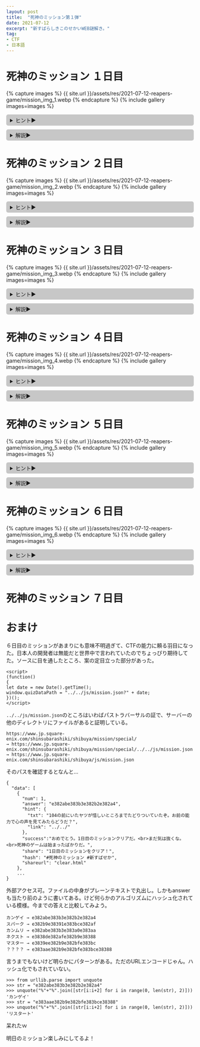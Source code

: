 ```yaml
---
layout: post
title:  "死神のミッション第１弾"
date: 2021-07-12
excerpt: "新すばらしきこのせかいWEB謎解き。"
tag:
- CTF
- 日本語
---
```


# 死神のミッション １日目

{% capture images %}
    {{ site.url }}/assets/res/2021-07-12-reapers-game/mission_img_1.webp
{% endcapture %}
{% include gallery images=images %}

<details><summary>ヒント▶</summary>
    {% capture images %}
        {{ site.url }}/assets/res/2021-07-12-reapers-game/hint_1.jpg
    {% endcapture %}
    {% include gallery images=images %}
</details>

<details><summary>解説▶</summary>
    {% capture images %}
        {{ site.url }}/assets/res/2021-07-12-reapers-game/hint_1_5.jpg
    {% endcapture %}
    {% include gallery images=images %}

    {% capture images %}
        {{ site.url }}/assets/res/2021-07-12-reapers-game/answer_1.jpg
    {% endcapture %}
    {% include gallery images=images %}

    答えは「カンゲイ」（ショック→カンゲイ）。
</details>

# 死神のミッション ２日目

{% capture images %}
    {{ site.url }}/assets/res/2021-07-12-reapers-game/mission_img_2.webp
{% endcapture %}
{% include gallery images=images %}

<details><summary>ヒント▶</summary>
    {% capture images %}
        {{ site.url }}/assets/res/2021-07-12-reapers-game/hint_2.jpg
    {% endcapture %}
    {% include gallery images=images %}
</details>

<details><summary>解説▶</summary>
    {% capture images %}
        {{ site.url }}/assets/res/2021-07-12-reapers-game/hint_2_5.jpg
    {% endcapture %}
    {% include gallery images=images %}

    {% capture images %}
        {{ site.url }}/assets/res/2021-07-12-reapers-game/answer_2.jpg
    {% endcapture %}
    {% include gallery images=images %}

    答えは「スパーク」。
</details>

# 死神のミッション ３日目

{% capture images %}
    {{ site.url }}/assets/res/2021-07-12-reapers-game/mission_img_3.webp
{% endcapture %}
{% include gallery images=images %}

<details><summary>ヒント▶</summary>
    {% capture images %}
        {{ site.url }}/assets/res/2021-07-12-reapers-game/hint_3.jpg
    {% endcapture %}
    {% include gallery images=images %}
</details>

<details><summary>解説▶</summary>
    {% capture images %}
        {{ site.url }}/assets/res/2021-07-12-reapers-game/hint_3_5.jpg
    {% endcapture %}
    {% include gallery images=images %}

    {% capture images %}
        {{ site.url }}/assets/res/2021-07-12-reapers-game/answer_3.jpg
    {% endcapture %}
    {% include gallery images=images %}

    答えは「カンムリ」。
</details>

# 死神のミッション ４日目

{% capture images %}
    {{ site.url }}/assets/res/2021-07-12-reapers-game/mission_img_4.webp
{% endcapture %}
{% include gallery images=images %}

<details><summary>ヒント▶</summary>
    {% capture images %}
        {{ site.url }}/assets/res/2021-07-12-reapers-game/hint_4.jpg
    {% endcapture %}
    {% include gallery images=images %}
</details>

<details><summary>解説▶</summary>
    {% capture images %}
        {{ site.url }}/assets/res/2021-07-12-reapers-game/hint_4_5.jpg
    {% endcapture %}
    {% include gallery images=images %}

    {% capture images %}
        {{ site.url }}/assets/res/2021-07-12-reapers-game/answer_4.jpg
    {% endcapture %}
    {% include gallery images=images %}

    答えは「ネクスト」（NEXT→ネクスト）。
</details>

# 死神のミッション ５日目

{% capture images %}
    {{ site.url }}/assets/res/2021-07-12-reapers-game/mission_img_5.webp
{% endcapture %}
{% include gallery images=images %}

<details><summary>ヒント▶</summary>
    {% capture images %}
        {{ site.url }}/assets/res/2021-07-12-reapers-game/hint_5.jpg
    {% endcapture %}
    {% include gallery images=images %}
</details>

<details><summary>解説▶</summary>
    {% capture images %}
        {{ site.url }}/assets/res/2021-07-12-reapers-game/answer_5.jpg
    {% endcapture %}
    {% include gallery images=images %}

    答えは「マスター」。
</details>

# 死神のミッション ６日目

{% capture images %}
    {{ site.url }}/assets/res/2021-07-12-reapers-game/mission_img_6.webp
{% endcapture %}
{% include gallery images=images %}

<details><summary>ヒント▶</summary>
    {% capture images %}
        {{ site.url }}/assets/res/2021-07-12-reapers-game/hint_6.jpg
    {% endcapture %}
    {% include gallery images=images %}
</details>

<details><summary>解説▶</summary>
    答えは「リスタート」。理由はわからん。<a href="{{ site.url }}/reapers-game/#おまけ"><b>おまけ</b></a>をチェックして。
</details>

# 死神のミッション ７日目

<style>
    details
    {
        background-color: #c7c7c7;
        padding: 5px 10px 5px 10px;
        margin: 10px 0px 10px 0px;
        border-radius: 5px;
    }

    summary:hover
    {
        color: #b35959;
    }
</style>

# おまけ

６日目のミッションがあまりにも意味不明過ぎて、CTFの能力に頼る羽目になった。日本人の開発者は無能だと世界中で言われていたのでちょっぴり期待してた。ソースに目を通したところ、案の定目立った部分があった。

```
<script>
(function()
{
let date = new Date().getTime();
window.quizDataPath = "../../js/mission.json?" + date;
})();
</script>
```

`../../js/mission.json`のところはいわばパストラバーサルの証で、サーバーの他のディレクトリにファイルがあると証明している。

```
https://www.jp.square-enix.com/shinsubarashiki/shibuya/mission/special/
→ https://www.jp.square-enix.com/shinsubarashiki/shibuya/mission/special/../../js/mission.json
→ https://www.jp.square-enix.com/shinsubarashiki/shibuya/js/mission.json
```

そのパスを確認するとなんと…

```
{
  "data": [
    {
      "num": 1,
      "answer": "e382abe383b3e382b2e382a4",
      "hint": {
        "txt": "104の前にいたヤツが惜しいところまでたどりついていたぞ。お前の能力で心の声を見てみたらどうだ？",
        "link": "../../"
      },
      "success":"おめでとう。1日目のミッションクリアだ。<br>まだ気は抜くな。<br>死神のゲームは始まったばかりだ。",
      "share": "1日目のミッションをクリア！",
      "hash": "#死神のミッション #新すばせか",
      "shareurl": "clear.html"
    },
    ...
}
```

外部アクセス可。ファイルの中身がプレーンテキストで丸出し。しかもanswerも当たり前のように書いてある。けど何らかのアルゴリズムにハッシュ化されている模様。今までの答えと比較してみよう。

```
カンゲイ → e382abe383b3e382b2e382a4
スパーク → e382b9e38391e383bce382af
カンムリ → e382abe383b3e383a0e383aa
ネクスト → e3838de382afe382b9e38388
マスター → e3839ee382b9e382bfe383bc
？？？？ → e383aae382b9e382bfe383bce38388
```

言うまでもないけど明らかにパターンがある。ただのURLエンコードじゃん。ハッシュ化でもされていない。

```
>>> from urllib.parse import unquote
>>> str = "e382abe383b3e382b2e382a4"
>>> unquote("%"+"%".join([str[i:i+2] for i in range(0, len(str), 2)]))
'カンゲイ'
>>> str = "e383aae382b9e382bfe383bce38388"
>>> unquote("%"+"%".join([str[i:i+2] for i in range(0, len(str), 2)]))
'リスタート'
```

呆れたｗ

明日のミッション楽しみにしてるよ！
